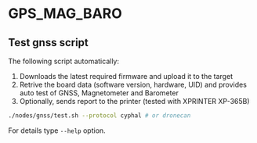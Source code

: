 # GPS_MAG_BARO


## Test gnss script

The following script automatically:

1. Downloads the latest required firmware and upload it to the target
2. Retrive the board data (software version, hardware, UID) and provides auto test of GNSS, Magnetometer and Barometer
3. Optionally, sends report to the printer (tested with XPRINTER XP-365B)

```bash
./nodes/gnss/test.sh --protocol cyphal # or dronecan
```

For details type `--help` option.
